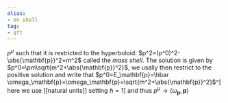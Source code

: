 ```yaml
---
alias:
- on shell
tag:
- qft
---
```

$p^\mu$ such that it is restricted to the hyperboloid: $p^2=(p^0)^2-\abs{\mathbf{p}}^2=m^2$ called the *mass shell*. The solution is given by $p^0=\pm\sqrt{m^2+\abs{\mathbf{p}}^2}$, we usally then restrict to the positive solution and write that $p^0=E_\mathbf{p}=\hbar \omega_\mathbf{p}=\omega_\mathbf{p}=\sqrt{m^2+\abs{\mathbf{p}}^2}$^[here we use [[natural units]] setting $\hbar=1$] and thus $p^{\mu}\to(\omega_\mathbf{p},\mathbf{p})$